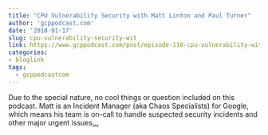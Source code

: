 ```yaml
---
title: "CPU Vulnerability Security with Matt Linton and Paul Turner"
author: 'gcppodcast.com'
date: '2018-01-17'
slug: cpu-vulnerability-security-wit
link: https://www.gcppodcast.com/post/episode-110-cpu-vulnerability-with-matt-linton-and-paul-turner/
categories:
- bloglink
tags:
  - gcppodcastcom
---
```


Due to the special nature, no cool things or question included on this podcast. Matt is an Incident Manager (aka Chaos Specialists) for Google, which means his team is on-call to handle suspected security incidents and other major urgent issues[... <i class="fas fa-external-link-alt"></i>](https://www.gcppodcast.com/post/episode-110-cpu-vulnerability-with-matt-linton-and-paul-turner/)


